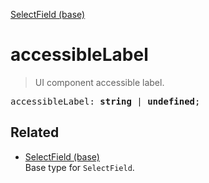 [SelectField (base)](SelectField_base.md)

# accessibleLabel

> UI component accessible label.

<pre class="docgen_signature">accessibleLabel: <b>string</b> | <b>undefined</b>;</pre>

## Related

- [<!--{ref:type}-->SelectField (base)](SelectField_base.md) \
    Base type for `SelectField`.
